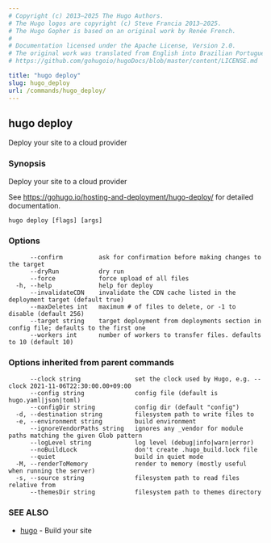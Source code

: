 ```yaml
---
# Copyright (c) 2013–2025 The Hugo Authors.
# The Hugo logos are copyright (c) Steve Francia 2013–2025.
# The Hugo Gopher is based on an original work by Renée French.
#
# Documentation licensed under the Apache License, Version 2.0.
# The original work was translated from English into Brazilian Portuguese.
# https://github.com/gohugoio/hugoDocs/blob/master/content/LICENSE.md

title: "hugo deploy"
slug: hugo_deploy
url: /commands/hugo_deploy/
---
```

## hugo deploy

Deploy your site to a cloud provider

### Synopsis

Deploy your site to a cloud provider

See https://gohugo.io/hosting-and-deployment/hugo-deploy/ for detailed
documentation.


```
hugo deploy [flags] [args]
```

### Options

```
      --confirm          ask for confirmation before making changes to the target
      --dryRun           dry run
      --force            force upload of all files
  -h, --help             help for deploy
      --invalidateCDN    invalidate the CDN cache listed in the deployment target (default true)
      --maxDeletes int   maximum # of files to delete, or -1 to disable (default 256)
      --target string    target deployment from deployments section in config file; defaults to the first one
      --workers int      number of workers to transfer files. defaults to 10 (default 10)
```

### Options inherited from parent commands

```
      --clock string               set the clock used by Hugo, e.g. --clock 2021-11-06T22:30:00.00+09:00
      --config string              config file (default is hugo.yaml|json|toml)
      --configDir string           config dir (default "config")
  -d, --destination string         filesystem path to write files to
  -e, --environment string         build environment
      --ignoreVendorPaths string   ignores any _vendor for module paths matching the given Glob pattern
      --logLevel string            log level (debug|info|warn|error)
      --noBuildLock                don't create .hugo_build.lock file
      --quiet                      build in quiet mode
  -M, --renderToMemory             render to memory (mostly useful when running the server)
  -s, --source string              filesystem path to read files relative from
      --themesDir string           filesystem path to themes directory
```

### SEE ALSO

* [hugo](/commands/hugo/)	 - Build your site

